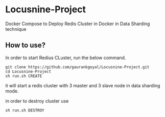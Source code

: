 # Locusnine-Project

Docker Compose to Deploy Redis Cluster in Docker in Data Sharding technique

## How to use?
In order to start Redius CLuster, run the below command.

```
git clone https://github.com/gaurankgoyal/Locusnine-Project.git
cd Locusnine-Project
sh run.sh CREATE
```

it will start a redis cluster with 3 master and 3 slave node in data sharding mode.

in order to destroy cluster use

```sh run.sh DESTROY```
